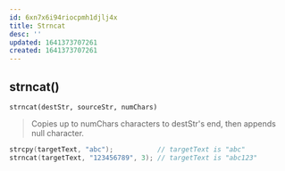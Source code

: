 ```yaml
---
id: 6xn7x6i94riocpmh1djlj4x
title: Strncat
desc: ''
updated: 1641373707261
created: 1641373707261
---
```



## strncat()

`strncat(destStr, sourceStr, numChars)`

> Copies up to numChars characters to destStr's end, then appends null character.	

```cpp
strcpy(targetText, "abc"); 			 // targetText is "abc"
strncat(targetText, "123456789", 3); // targetText is "abc123"
```
